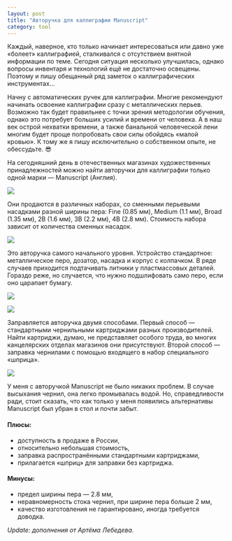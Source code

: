 ```yaml
---
layout: post
title: "Авторучка для каллиграфии Manuscript"
category: tool
---
```

Каждый, наверное, кто только начинает интересоваться или давно уже «болеет» каллиграфией, сталкивался с отсутствием внятной информации по теме. Сегодня ситуация несколько улучшилась, однако вопросы инвентаря и технологий ещё не достаточно освещены. Поэтому и пишу обещанный ряд заметок о каллиграфических инструментах...

Начну с автоматических ручек для каллиграфии. Многие рекомендуют начинать освоение каллиграфии сразу с металлических перьев. Возможно так будет правильнее с точки зрения методологии обучения, однако это потребует больших усилий и времени от человека. А в наш век острой нехватки времени, а также банальной человеческой лени многим будет проще попробовать свои силы обойдясь «малой кровью». К тому же я пишу исключительно о собственном опыте, не обессудьте. 😎

На сегодняшний день в отечественных магазинах художественных принадлежностей можно найти авторучки для каллиграфии только одной марки — Manuscript (Англия).

![](https://pics.livejournal.com/quillcraft/pic/0006t6s4)

Они продаются в различных наборах, со сменными перьевыми насадками разной ширины пера: Fine (0.85 мм), Medium (1.1 мм), Broad (1.35 мм), 2B (1.6 мм), 3B (2.2 мм), 4B (2.8 мм). Стоимость набора зависит от количества сменных насадок.

![](https://pics.livejournal.com/quillcraft/pic/0006s8ce)

Это авторучка самого начального уровня. Устройство стандартное: металлическое перо, дозатор, насадка и корпус с колпачком. В ряде случаев приходится подтачивать литники у пластмассовых деталей. Гораздо реже, но случается, что нужно подшлифовать само перо, если оно царапает бумагу.

![](https://pics.livejournal.com/quillcraft/pic/0006xsza)

![](https://pics.livejournal.com/quillcraft/pic/0006w15h)

Заправляется авторучка двумя способами. Первый способ — стандартными чернильными картриджами разных производителей. Найти картриджи, думаю, не представляет особого труда, во многих канцелярских отделах магазинов они присутствуют. Второй способ — заправка чернилами с помощью входящего в набор специального «шприца».

![](https://pics.livejournal.com/quillcraft/pic/0006yq9b)

У меня с авторучкой Manuscript не было никаких проблем. В случае высыхания чернил, она легко промывалась водой. Но, справедливости ради, стоит сказать, что как только у меня появились альтернативы Manuscript был убран в стол и почти забыт.

#### Плюсы:

- доступность в продаже в России,
- относительно небольшая стоимость,
- заправка распространёнными стандартными картриджами,
- прилагается «шприц» для заправки без картриджа.

#### Минусы:

- предел ширины пера — 2.8 мм,
- неравномерность стока чернил, при ширине пера больше 2 мм,
- качество изготовления не гарантировано, иногда требуется доводка.

*Update: дополнения от Артёма Лебедева.*
